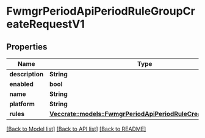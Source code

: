 # FwmgrPeriodApiPeriodRuleGroupCreateRequestV1

## Properties

Name | Type | Description | Notes
------------ | ------------- | ------------- | -------------
**description** | **String** |  |
**enabled** | **bool** |  |
**name** | **String** |  |
**platform** | **String** |  |
**rules** | [**Vec<crate::models::FwmgrPeriodApiPeriodRuleCreateRequestV1>**](fwmgr.api.RuleCreateRequestV1.md) |  |

[[Back to Model list]](./README.md#documentation-for-models) [[Back to API list]](./README.md#documentation-for-api-endpoints) [[Back to README]](../README.md)
